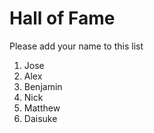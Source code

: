 # Hall of Fame
Please add your name to this list

1. Jose
2. Alex
3. Benjamin
4. Nick
5. Matthew
6. Daisuke
